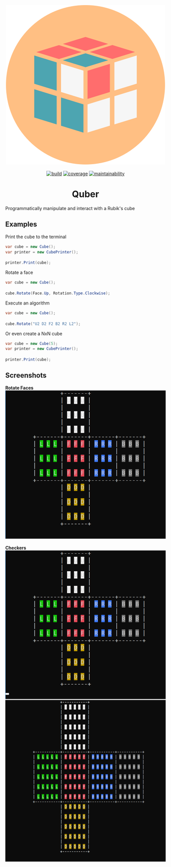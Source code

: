 <p align="center">
  <img width="500" height="500" src="screenshots/quber_logo.png">
  <br>
  <br>
  <a href="https://github.com/NonlinearFruit/Quber/actions?query=workflow%3Adotnet-core"><img alt="build" src="https://img.shields.io/github/workflow/status/NonlinearFruit/Quber/dotnet-core"/></a>
  <a href="https://codecov.io/gh/NonlinearFruit/Quber"><img alt="coverage" src="https://img.shields.io/codecov/c/gh/NonlinearFruit/Quber.svg"/></a>
  <a href="https://codeclimate.com/github/NonlinearFruit/Quber/maintainability"><img alt="maintainability" src="https://api.codeclimate.com/v1/badges/74c2c9f1864e1ec37987/maintainability"/></a>
</p>

<h1 style="text-align:center">Quber</h1>

Programmatically manipulate and interact with a Rubik's cube

## Examples

Print the cube to the terminal
```C#
var cube = new Cube();
var printer = new CubePrinter();

printer.Print(cube);
```

Rotate a face
```C#
var cube = new Cube();

cube.Rotate(Face.Up, Rotation.Type.Clockwise);
```

Execute an algorithm
```C#
var cube = new Cube();

cube.Rotate("U2 D2 F2 B2 R2 L2");
```

Or even create a NxN cube
```C#
var cube = new Cube(5);
var printer = new CubePrinter();

printer.Print(cube);
```

## Screenshots

**Rotate Faces** <br>
![Rotate Faces][rotatefaces] <br>
<br>
**Checkers** <br>
![Checkers][checkers]<br>
![Checkers 5x5][checkers5x5]<br>

[rotatefaces]: https://github.com/NonlinearFruit/Quber/blob/master/screenshots/RotateFaces.gif
[checkers]: https://github.com/NonlinearFruit/Quber/blob/master/screenshots/Checkers.gif
[checkers5x5]: https://github.com/NonlinearFruit/Quber/blob/master/screenshots/Checkers5x5.gif
